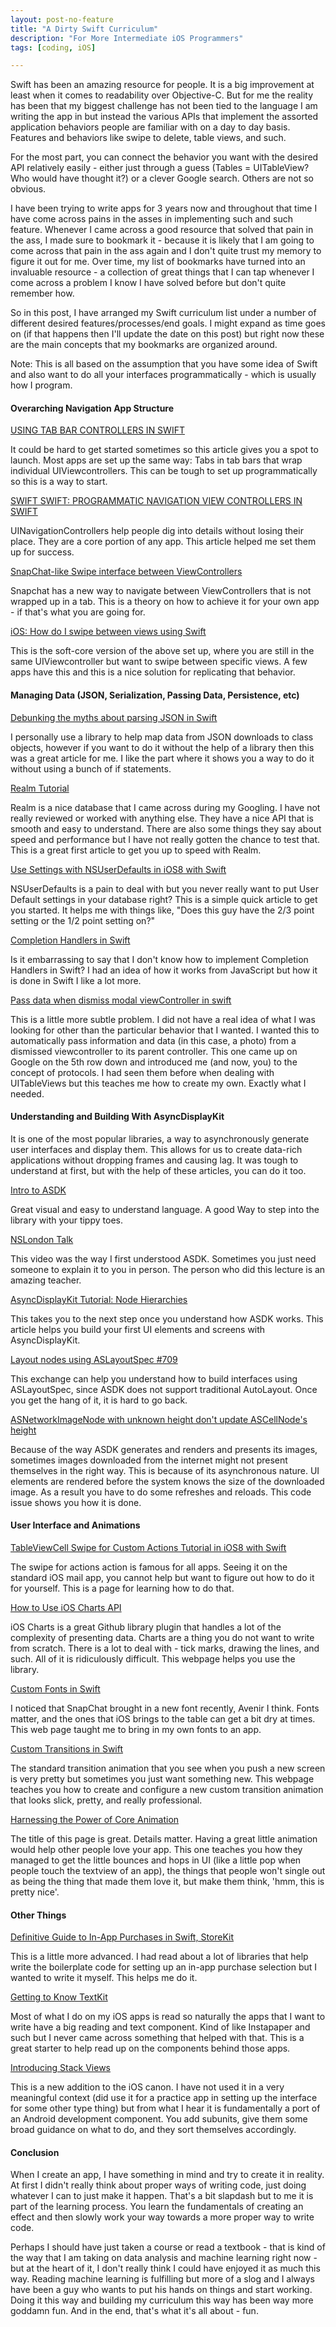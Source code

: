 ```yaml
---
layout: post-no-feature
title: "A Dirty Swift Curriculum"
description: "For More Intermediate iOS Programmers"
tags: [coding, iOS]

---
```


Swift has been an amazing resource for people. It is a big improvement at least when it comes to readability over Objective-C. But for me the reality has been that my biggest challenge has not been tied to the language I am writing the app in but instead the various APIs that implement the assorted application behaviors people are familiar with on a day to day basis. Features and behaviors like swipe to delete, table views, and such. 

For the most part, you can connect the behavior you want with the desired API relatively easily - either just through a guess (Tables = UITableView? Who would have thought it?) or a clever Google search. Others are not so obvious. 

I have been trying to write apps for 3 years now and throughout that time I have come across pains in the asses in implementing such and such feature. Whenever I came across a good resource that solved that pain in the ass, I made sure to bookmark it - because it is likely that I am going to come across that pain in the ass again and I don't quite trust my memory to figure it out for me. Over time, my list of bookmarks have turned into an invaluable resource - a collection of great things that I can tap whenever I come across a problem I know I have solved before but don't quite remember how. 

So in this post, I have arranged my Swift curriculum list under a number of different desired features/processes/end goals. I might expand as time goes on (if that happens then I'll update the date on this post) but right now these are the main concepts that my bookmarks are organized around.

Note: This is all based on the assumption that you have some idea of Swift and also want to do all your interfaces programmatically - which is usually how I program.  

#### Overarching Navigation App Structure

[USING TAB BAR CONTROLLERS IN SWIFT](http://makeapppie.com/2014/09/09/swift-swift-using-tab-bar-controllers-in-swift/)

It could be hard to get started sometimes so this article gives you a spot to launch. Most apps are set up the same way: Tabs in tab bars that wrap individual UIViewcontrollers. This can be tough to set up programmatically so this is a way to start. 

[SWIFT SWIFT: PROGRAMMATIC NAVIGATION VIEW CONTROLLERS IN SWIFT](http://makeapppie.com/2014/09/15/swift-swift-programmatic-navigation-view-controllers-in-swift/)

UINavigationControllers help people dig into details without losing their place. They are a core portion of any app. This article helped me set them up for success. 

[SnapChat-like Swipe interface between ViewControllers](http://stackoverflow.com/questions/26033725/ios-how-do-i-swipe-between-views-using-swift)

Snapchat has a new way to navigate between ViewControllers that is not wrapped up in a tab. This is a theory on how to achieve it for your own app - if that's what you are going for. 

[iOS: How do I swipe between views using Swift](http://stackoverflow.com/questions/26033725/ios-how-do-i-swipe-between-views-using-swift)

This is the soft-core version of the above set up, where you are still in the same UIViewcontroller but want to swipe between specific views. A few apps have this and this is a nice solution for replicating that behavior. 

#### Managing Data (JSON, Serialization, Passing Data, Persistence, etc)

[Debunking the myths about parsing JSON in Swift](http://roadfiresoftware.com/2016/02/debunking-the-myths-about-parsing-json-in-swift/)

I personally use a library to help map data from JSON downloads to class objects, however if you want to do it without the help of a library then this was a great article for me. I like the part where it shows you a way to do it without using a bunch of if statements. 

[Realm Tutorial](https://www.raywenderlich.com/81615/introduction-to-realm)

Realm is a nice database that I came across during my Googling. I have not really reviewed or worked with anything else. They have a nice API that is smooth and easy to understand. There are also some things they say about speed and performance but I have not really gotten the chance to test that. This is a great first article to get you up to speed with Realm. 

[Use Settings with NSUserDefaults in iOS8 with Swift](http://www.ioscreator.com/tutorials/use-settings-nsuserdefaults-ios8-swift)

NSUserDefaults is a pain to deal with but you never really want to put User Default settings in your database right? This is a simple quick article to get you started. It helps me with things like, "Does this guy have the 2/3 point setting or the 1/2 point setting on?"

[Completion Handlers in Swift](https://thatthinginswift.com/completion-handlers/)

Is it embarrassing to say that I don't know how to implement Completion Handlers in Swift? I had an idea of how it works from JavaScript but how it is done in Swift I like a lot more. 

[Pass data when dismiss modal viewController in swift](http://stackoverflow.com/questions/25759945/pass-data-when-dismiss-modal-viewcontroller-in-swift)

This is a little more subtle problem. I did not have a real idea of what I was looking for other than the particular behavior that I wanted. I wanted this to automatically pass information and data (in this case, a photo) from a dismissed viewcontroller to its parent controller. This one came up on Google on the 5th row down and introduced me (and now, you) to the concept of protocols. I had seen them before when dealing with UITableViews but this teaches me how to create my own. Exactly what I needed. 

#### Understanding and Building With AsyncDisplayKit

It is one of the most popular libraries, a way to asynchronously generate user interfaces and display them. This allows for us to create data-rich applications without dropping frames and causing lag. It was tough to understand at first, but with the help of these articles, you can do it too. 

[Intro to ASDK](http://www.lukeparham.com/blog/2015/3/23/asyncdisplaykit)

Great visual and easy to understand language. A good Way to step into the library with your tippy toes. 

[NSLondon Talk](https://www.youtube.com/watch?v=-IPMNWqA638)

This video was the way I first understood ASDK. Sometimes you just need someone to explain it to you in person. The person who did this lecture is an amazing teacher. 

[AsyncDisplayKit Tutorial: Node Hierarchies](https://www.raywenderlich.com/107310/asyncdisplaykit-tutorial-node-hierarchies)

This takes you to the next step once you understand how ASDK works. This article helps you build your first UI elements and screens with AsyncDisplayKit. 

[Layout nodes using ASLayoutSpec #709](https://github.com/facebook/AsyncDisplayKit/issues/709)

This exchange can help you understand how to build interfaces using ASLayoutSpec, since ASDK does not support traditional AutoLayout. Once you get the hang of it, it is hard to go back.

[ASNetworkImageNode with unknown height don't update ASCellNode's height](https://github.com/facebook/AsyncDisplayKit/issues/718) 

Because of the way ASDK generates and renders and presents its images, sometimes images downloaded from the internet might not present themselves in the right way. This is because of its asynchronous nature. UI elements are rendered before the system knows the size of the downloaded image. As a result you have to do some refreshes and reloads. This code issue shows you how it is done. 

#### User Interface and Animations

[TableViewCell Swipe for Custom Actions Tutorial in iOS8 with Swift](http://www.ioscreator.com/tutorials/swipe-table-view-cell-custom-actions-tutorial-ios8-swift)

The swipe for actions action is famous for all apps. Seeing it on the standard iOS mail app, you cannot help but want to figure out how to do it for yourself. This is a page for learning how to do that. 

[How to Use iOS Charts API](http://www.appcoda.com/ios-charts-api-tutorial/)

iOS Charts is a great Github library plugin that handles a lot of the complexity of presenting data. Charts are a thing you do not want to write from scratch. There is a lot to deal with - tick marks, drawing the lines, and such. All of it is ridiculously difficult. This webpage helps you use the library. 

[Custom Fonts in Swift](https://grokswift.com/custom-fonts/)

I noticed that SnapChat brought in a new font recently, Avenir I think. Fonts matter, and the ones that iOS brings to the table can get a bit dry at times. This web page taught me to bring in my own fonts to an app. 

[Custom Transitions in Swift](http://shrikar.com/ios-8-custom-transitions-in-swift/)

The standard transition animation that you see when you push a new screen is very pretty but sometimes you just want something new. This webpage teaches you how to create and configure a new custom transition animation that looks slick, pretty, and really professional. 

[Harnessing the Power of Core Animation](http://merowing.info/2015/12/details-matter---harnessing-the-power-of-coreanimation/)

The title of this page is great. Details matter. Having a great little animation would help other people love your app. This one teaches you how they managed to get the little bounces and hops in UI (like a little pop when people touch the textview of an app), the things that people won't single out as being the thing that made them love it, but make them think, 'hmm, this is pretty nice'. 

#### Other Things 

[Definitive Guide to In-App Purchases in Swift, StoreKit](https://www.airpair.com/ios/posts/swift-storekit-in-app-purchases#5-how-to-configure-iap-in-apple-s-developer-portal-)

This is a little more advanced. I had read about a lot of libraries that help write the boilerplate code for setting up an in-app purchase selection but I wanted to write it myself. This helps me do it. 

[Getting to Know TextKit](https://www.objc.io/issues/5-ios7/getting-to-know-textkit/)

Most of what I do on my iOS apps is read so naturally the apps that I want to write have a big reading and text component. Kind of like Instapaper and such but I never came across something that helped with that. This is a great starter to help read up on the components behind those apps. 

[Introducing Stack Views](http://www.raywenderlich.com/114552/uistackview-tutorial-introducing-stack-views)

This is a new addition to the iOS canon. I have not used it in a very meaningful context (did use it for a practice app in setting up the interface for some other type thing) but from what I hear it is fundamentally a port of an Android development component. You add subunits, give them some broad guidance on what to do, and they sort themselves accordingly. 

#### Conclusion 

When I create an app, I have something in mind and try to create it in reality. At first I didn't really think about proper ways of writing code, just doing whatever I can to just make it happen. That's a bit slapdash but to me it is part of the learning process. You learn the fundamentals of creating an effect and then slowly work your way towards a more proper way to write code. 

Perhaps I should have just taken a course or read a textbook - that is kind of the way that I am taking on data analysis and machine learning right now - but at the heart of it, I don't really think I could have enjoyed it as much this way. Reading machine learning is fulfilling but more of a slog and I always have been a guy who wants to put his hands on things and start working. Doing it this way and building my curriculum this way has been way more goddamn fun. And in the end, that's what it's all about - fun.